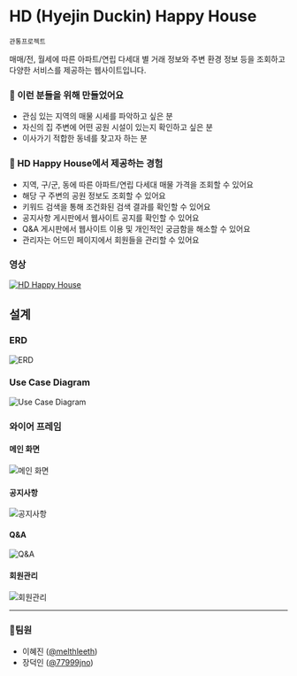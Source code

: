 # HD (Hyejin Duckin) Happy House

`관통프로젝트`

매매/전, 월세에 따른 아파트/연립 다세대 별 거래 정보와 주변 환경 정보 등을 조회하고 다양한 서비스를 제공하는 웹사이트입니다.

### 👀 이런 분들을 위해 만들었어요

- 관심 있는 지역의 매물 시세를 파악하고 싶은 분
- 자신의 집 주변에 어떤 공원 시설이 있는지 확인하고 싶은 분
- 이사가기 적합한 동네를 찾고자 하는 분

### 📣 HD Happy House에서 제공하는 경험

- 지역, 구/군, 동에 따른 아파트/연립 다세대 매물 가격을 조회할 수 있어요
- 해당 구 주변의 공원 정보도 조회할 수 있어요
- 키워드 검색을 통해 조건화된 검색 결과를 확인할 수 있어요
- 공지사항 게시판에서 웹사이트 공지를 확인할 수 있어요
- Q&A 게시판에서 웹사이트 이용 및 개인적인 궁금함을 해소할 수 있어요
- 관리자는 어드민 페이지에서 회원들을 관리할 수 있어요

### 영상

[![HD Happy House](/uploads/17d2229ab8306f8fb1d58c0fe0b07142/HD_Happy_House.png)](https://youtu.be/yw9RER6foV0)

## 설계

### ERD

![ERD](/uploads/22a1e7e61bac0e0a930b9e0ef51d04a1/image.png)

### Use Case Diagram

![Use Case Diagram](/uploads/70fb146a88bd6099659fcd235c305f22/image.png)

### 와이어 프레임

#### 메인 화면

![메인 화면](/uploads/81a0f0dddd87f9ef61e72475350d51ca/image.png)

#### 공지사항

![공지사항](/uploads/e3bd5a59c0f3fcd8928e0b93284cbdb6/image.png)

#### Q&A

![Q&A](/uploads/451fb3d733686573c7e9c4faa1208c54/image.png)

#### 회원관리

![회원관리](/uploads/e5d55b4f04e18a52b095c72118a9b722/image.png)

---

### 💪팀원

- 이혜진 ([@melthleeth](https://lab.ssafy.com/melthleeth))
- 장덕인 ([@77999jno](https://lab.ssafy.com/77999jno))
